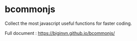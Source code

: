 # bcommonjs
Collect the most javascript useful functions for faster coding.

Full document : https://biginvn.github.io/bcommonjs/
